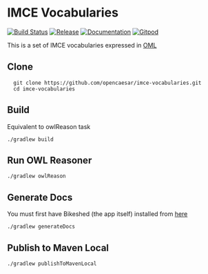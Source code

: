 # IMCE Vocabularies

[![Build Status](https://app.travis-ci.com/opencaesar/imce-vocabularies.svg?branch=master)](https://app.travis-ci.com/github/opencaesar/imce-vocabularies)
[![Release](https://img.shields.io/github/v/tag/opencaesar/imce-vocabularies?label=release)](https://github.com/opencaesar/imce-vocabularies/releases/latest)
[![Documentation](https://img.shields.io/badge/Documentation-HTML-orange)](https://opencaesar.github.io/imce-vocabularies/) 
[![Gitpod](https://img.shields.io/badge/gitpod-open-blue?logo=gitpod)](https://gitpod.io/#https://github.com/opencaesar/imce-vocabularies) 

This is a set of IMCE vocabularies expressed in [OML](https://github.com/opencaesar/oml)

## Clone
```
  git clone https://github.com/opencaesar/imce-vocabularies.git
  cd imce-vocabularies
```

## Build
Equivalent to owlReason task
```
./gradlew build
```

## Run OWL Reasoner
```
./gradlew owlReason
```

## Generate Docs
You must first have Bikeshed (the app itself) installed from [here](https://tabatkins.github.io/bikeshed/#install-final)
```
./gradlew generateDocs
```

## Publish to Maven Local
```
./gradlew publishToMavenLocal
```
